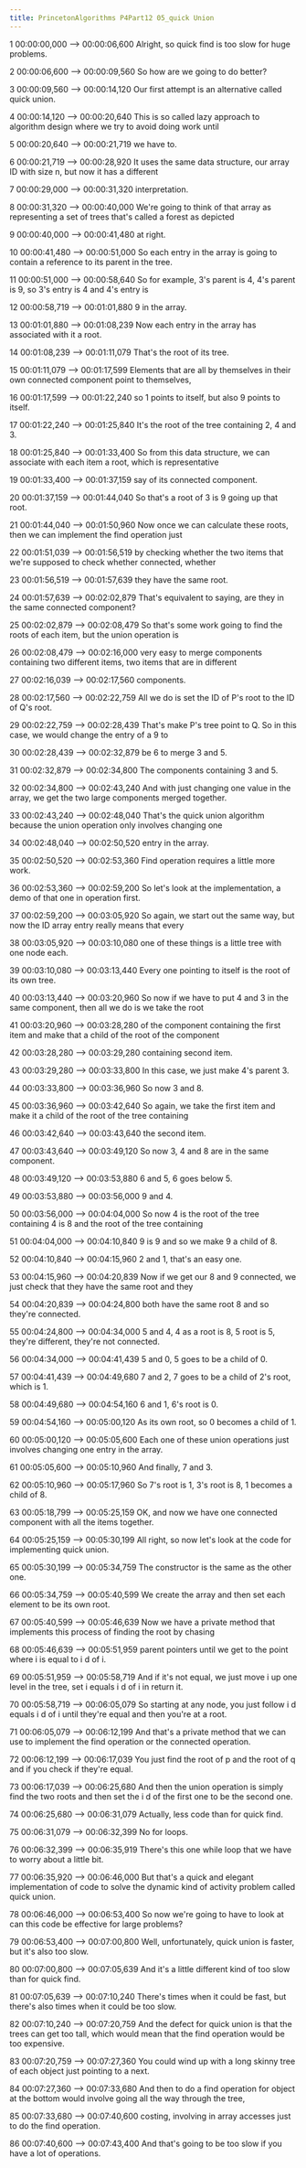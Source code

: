 ```yaml
---
title: PrincetonAlgorithms P4Part12 05_quick Union
---
```


1
00:00:00,000 --> 00:00:06,600
Alright, so quick find is too slow for huge problems.

2
00:00:06,600 --> 00:00:09,560
So how are we going to do better?

3
00:00:09,560 --> 00:00:14,120
Our first attempt is an alternative called quick union.

4
00:00:14,120 --> 00:00:20,640
This is so called lazy approach to algorithm design where we try to avoid doing work until

5
00:00:20,640 --> 00:00:21,719
we have to.

6
00:00:21,719 --> 00:00:28,920
It uses the same data structure, our array ID with size n, but now it has a different

7
00:00:29,000 --> 00:00:31,320
interpretation.

8
00:00:31,320 --> 00:00:40,000
We're going to think of that array as representing a set of trees that's called a forest as depicted

9
00:00:40,000 --> 00:00:41,480
at right.

10
00:00:41,480 --> 00:00:51,000
So each entry in the array is going to contain a reference to its parent in the tree.

11
00:00:51,000 --> 00:00:58,640
So for example, 3's parent is 4, 4's parent is 9, so 3's entry is 4 and 4's entry is

12
00:00:58,719 --> 00:01:01,880
9 in the array.

13
00:01:01,880 --> 00:01:08,239
Now each entry in the array has associated with it a root.

14
00:01:08,239 --> 00:01:11,079
That's the root of its tree.

15
00:01:11,079 --> 00:01:17,599
Elements that are all by themselves in their own connected component point to themselves,

16
00:01:17,599 --> 00:01:22,240
so 1 points to itself, but also 9 points to itself.

17
00:01:22,240 --> 00:01:25,840
It's the root of the tree containing 2, 4 and 3.

18
00:01:25,840 --> 00:01:33,400
So from this data structure, we can associate with each item a root, which is representative

19
00:01:33,400 --> 00:01:37,159
say of its connected component.

20
00:01:37,159 --> 00:01:44,040
So that's a root of 3 is 9 going up that root.

21
00:01:44,040 --> 00:01:50,960
Now once we can calculate these roots, then we can implement the find operation just

22
00:01:51,039 --> 00:01:56,519
by checking whether the two items that we're supposed to check whether connected, whether

23
00:01:56,519 --> 00:01:57,639
they have the same root.

24
00:01:57,639 --> 00:02:02,879
That's equivalent to saying, are they in the same connected component?

25
00:02:02,879 --> 00:02:08,479
So that's some work going to find the roots of each item, but the union operation is

26
00:02:08,479 --> 00:02:16,000
very easy to merge components containing two different items, two items that are in different

27
00:02:16,039 --> 00:02:17,560
components.

28
00:02:17,560 --> 00:02:22,759
All we do is set the ID of P's root to the ID of Q's root.

29
00:02:22,759 --> 00:02:28,439
That's make P's tree point to Q. So in this case, we would change the entry of a 9 to

30
00:02:28,439 --> 00:02:32,879
be 6 to merge 3 and 5.

31
00:02:32,879 --> 00:02:34,800
The components containing 3 and 5.

32
00:02:34,800 --> 00:02:43,240
And with just changing one value in the array, we get the two large components merged together.

33
00:02:43,240 --> 00:02:48,040
That's the quick union algorithm because the union operation only involves changing one

34
00:02:48,040 --> 00:02:50,520
entry in the array.

35
00:02:50,520 --> 00:02:53,360
Find operation requires a little more work.

36
00:02:53,360 --> 00:02:59,200
So let's look at the implementation, a demo of that one in operation first.

37
00:02:59,200 --> 00:03:05,920
So again, we start out the same way, but now the ID array entry really means that every

38
00:03:05,920 --> 00:03:10,080
one of these things is a little tree with one node each.

39
00:03:10,080 --> 00:03:13,440
Every one pointing to itself is the root of its own tree.

40
00:03:13,440 --> 00:03:20,960
So now if we have to put 4 and 3 in the same component, then all we do is we take the root

41
00:03:20,960 --> 00:03:28,280
of the component containing the first item and make that a child of the root of the component

42
00:03:28,280 --> 00:03:29,280
containing second item.

43
00:03:29,280 --> 00:03:33,800
In this case, we just make 4's parent 3.

44
00:03:33,800 --> 00:03:36,960
So now 3 and 8.

45
00:03:36,960 --> 00:03:42,640
So again, we take the first item and make it a child of the root of the tree containing

46
00:03:42,640 --> 00:03:43,640
the second item.

47
00:03:43,640 --> 00:03:49,120
So now 3, 4 and 8 are in the same component.

48
00:03:49,120 --> 00:03:53,880
6 and 5, 6 goes below 5.

49
00:03:53,880 --> 00:03:56,000
9 and 4.

50
00:03:56,000 --> 00:04:04,000
So now 4 is the root of the tree containing 4 is 8 and the root of the tree containing

51
00:04:04,000 --> 00:04:10,840
9 is 9 and so we make 9 a child of 8.

52
00:04:10,840 --> 00:04:15,960
2 and 1, that's an easy one.

53
00:04:15,960 --> 00:04:20,839
Now if we get our 8 and 9 connected, we just check that they have the same root and they

54
00:04:20,839 --> 00:04:24,800
both have the same root 8 and so they're connected.

55
00:04:24,800 --> 00:04:34,000
5 and 4, 4 as a root is 8, 5 root is 5, they're different, they're not connected.

56
00:04:34,000 --> 00:04:41,439
5 and 0, 5 goes to be a child of 0.

57
00:04:41,439 --> 00:04:49,680
7 and 2, 7 goes to be a child of 2's root, which is 1.

58
00:04:49,680 --> 00:04:54,160
6 and 1, 6's root is 0.

59
00:04:54,160 --> 00:05:00,120
As its own root, so 0 becomes a child of 1.

60
00:05:00,120 --> 00:05:05,600
Each one of these union operations just involves changing one entry in the array.

61
00:05:05,600 --> 00:05:10,960
And finally, 7 and 3.

62
00:05:10,960 --> 00:05:17,960
So 7's root is 1, 3's root is 8, 1 becomes a child of 8.

63
00:05:18,799 --> 00:05:25,159
OK, and now we have one connected component with all the items together.

64
00:05:25,159 --> 00:05:30,199
All right, so now let's look at the code for implementing quick union.

65
00:05:30,199 --> 00:05:34,759
The constructor is the same as the other one.

66
00:05:34,759 --> 00:05:40,599
We create the array and then set each element to be its own root.

67
00:05:40,599 --> 00:05:46,639
Now we have a private method that implements this process of finding the root by chasing

68
00:05:46,639 --> 00:05:51,959
parent pointers until we get to the point where i is equal to i d of i.

69
00:05:51,959 --> 00:05:58,719
And if it's not equal, we just move i up one level in the tree, set i equals i d of i in return it.

70
00:05:58,719 --> 00:06:05,079
So starting at any node, you just follow i d equals i d of i until they're equal and then you're at a root.

71
00:06:05,079 --> 00:06:12,199
And that's a private method that we can use to implement the find operation or the connected operation.

72
00:06:12,199 --> 00:06:17,039
You just find the root of p and the root of q and if you check if they're equal.

73
00:06:17,039 --> 00:06:25,680
And then the union operation is simply find the two roots and then set the i d of the first one to be the second one.

74
00:06:25,680 --> 00:06:31,079
Actually, less code than for quick find.

75
00:06:31,079 --> 00:06:32,399
No for loops.

76
00:06:32,399 --> 00:06:35,919
There's this one while loop that we have to worry about a little bit.

77
00:06:35,920 --> 00:06:46,000
But that's a quick and elegant implementation of code to solve the dynamic kind of activity problem called quick union.

78
00:06:46,000 --> 00:06:53,400
So now we're going to have to look at can this code be effective for large problems?

79
00:06:53,400 --> 00:07:00,800
Well, unfortunately, quick union is faster, but it's also too slow.

80
00:07:00,800 --> 00:07:05,639
And it's a little different kind of too slow than for quick find.

81
00:07:05,639 --> 00:07:10,240
There's times when it could be fast, but there's also times when it could be too slow.

82
00:07:10,240 --> 00:07:20,759
And the defect for quick union is that the trees can get too tall, which would mean that the find operation would be too expensive.

83
00:07:20,759 --> 00:07:27,360
You could wind up with a long skinny tree of each object just pointing to a next.

84
00:07:27,360 --> 00:07:33,680
And then to do a find operation for object at the bottom would involve going all the way through the tree,

85
00:07:33,680 --> 00:07:40,600
costing, involving in array accesses just to do the find operation.

86
00:07:40,600 --> 00:07:43,400
And that's going to be too slow if you have a lot of operations.

